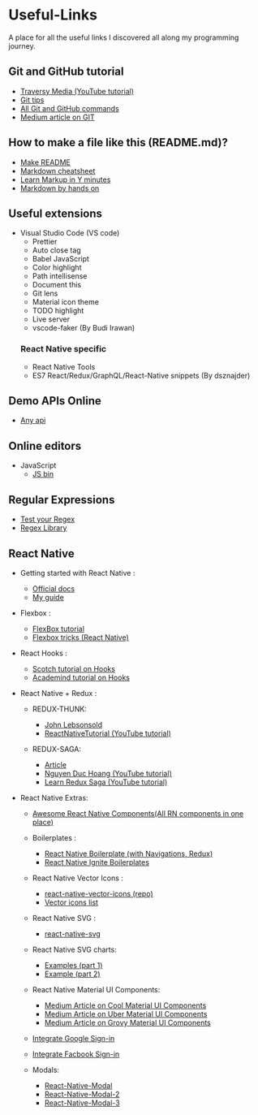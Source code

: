 # Useful-Links
A place for all the useful links I discovered all along my programming journey.

## Git and GitHub tutorial
* [Traversy Media (YouTube tutorial)](https://www.youtube.com/watch?v=SWYqp7iY_Tc)
* [Git tips](https://github.com/Quadrified/Git-Tips)
* [All Git and GitHub commands](https://github.com/joshnh/Git-Commands)
* [Medium article on GIT](https://itnext.io/become-a-git-pro-in-just-one-blog-a-thorough-guide-to-git-architecture-and-command-line-interface-93fbe9bdb395)

## How to make a file like this (README.md)?
* [Make README](https://www.makeareadme.com/)
* [Markdown cheatsheet](https://www.markdownguide.org/cheat-sheet)
* [Learn Markup in Y minutes](https://learnxinyminutes.com/docs/markdown/)
* [Markdown by hands on](https://commonmark.org/help/tutorial/index.html)

## Useful extensions
* Visual Studio Code (VS code)
	* Prettier
	* Auto close tag
	* Babel JavaScript
	* Color highlight
	* Path intellisense
	* Document this
	* Git lens
	* Material icon theme
	* TODO highlight
	* Live server
	* vscode-faker (By  Budi Irawan)
	### React Native specific	
	* React Native Tools
	* ES7 React/Redux/GraphQL/React-Native snippets (By dsznajder)
	
## Demo APIs Online
- [Any api](https://any-api.com/)

## Online editors
* JavaScript
	- [JS bin](https://jsbin.com/?html,js,console,output)
	
## Regular Expressions
- [Test your Regex](https://www.regular-expressions.info/javascriptexample.html)
- [Regex Library](http://regexlib.com/Search.aspx?k=alphabets&c=-1&m=-1&ps=20&AspxAutoDetectCookieSupport=1)
	
## React Native

* Getting started with React Native : 
	* [Official docs](https://facebook.github.io/react-native/docs/getting-started)
	* [My guide](https://drive.google.com/file/d/1eE4baXiDyZw7qZV54Wm5BDriTGWQa62w/view?usp=sharing)
	
* Flexbox :
	* [FlexBox tutorial](https://jsfiddle.net/bradtraversy/bu0ecodm/1/)
	* [Flexbox tricks (React Native)](https://css-tricks.com/snippets/css/a-guide-to-flexbox/)
* React Hooks : 
	* [Scotch tutorial on Hooks](https://scotch.io/tutorials/build-a-react-to-do-app-with-react-hooks-no-class-components)
	* [Academind tutorial on Hooks](https://academind.com/learn/react/react-hooks-introduction/)

* React Native + Redux :
	* REDUX-THUNK:
		* [John Lebsonsold](https://www.youtube.com/playlist?list=PLk083BmAphjtGWyZUuo1BiCS_ZAgps6j5)
		* [ReactNativeTutorial (YouTube tutorial)](https://www.youtube.com/watchv=Hn2acItzQBk&list=PLSQhEegvsgQCCeaJe2V9XrsD7EIm2Qpv5&index=10&t=0s)

	* REDUX-SAGA:
		* [Article](https://blog.logrocket.com/understanding-redux-saga-from-action-creators-to-sagas-2587298b5e71/​​​​​​​)
		* [Nguyen Duc Hoang (YouTube tutorial)](https://www.youtube.com/watch?v=IOTEAunY8ZI)
		* [Learn Redux Saga (YouTube tutorial)](https://www.youtube.com/playlist?list=PLMV09mSPNaQlWvqEwF6TfHM-CVM6lXv39)


* React Native Extras: 
	* [Awesome React Native Components(All RN components in one place)](https://www.awesome-react-native.com/#Components-UI) 
	* Boilerplates :
		* [React Native Boilerplate (with Navigations, Redux)](https://github.com/victorkvarghese/react-native-feature-boilerplate?source=post_page-----dd7c4434bc26----------------------)
		* [React Native Ignite Boilerplates](https://github.com/infinitered/ignite)
		
	* React Native Vector Icons : 
		* [react-native-vector-icons (repo)](https://github.com/oblador/react-native-vector-icons)
		* [Vector icons list](https://oblador.github.io/react-native-vector-icons/)

	* React Native SVG : 
		* [react-native-svg](https://github.com/react-native-community/react-native-svg)

	* React Native SVG charts: 
		* [Examples (part 1)](https://github.com/JesperLekland/react-native-svg-charts)
		* [Example (part 2)](https://github.com/JesperLekland/react-native-svg-charts-examples)
		
	* React Native Material UI Components: 
		* [Medium Article on Cool Material UI Components](https://medium.com/@victorvarghese/super-cool-material-ui-components-in-react-native-dd7c4434bc26)
		* [Medium Article on Uber Material UI Components](https://medium.com/@victorvarghese/uber-cool-react-native-components-30a757db5852)
		* [Medium Article on Grovy Material UI Components](https://medium.com/@victorvarghese/groovy-react-native-components-c9aa478e1627)
	* [Integrate Google Sign-in](https://github.com/react-native-community/react-native-google-signin)
	* [Integrate Facbook Sign-in](https://github.com/facebook/react-native-fbsdk)
	* Modals:
		* [React-Native-Modal](https://github.com/react-native-community/react-native-modal)
		* [React-Native-Modal-2](https://github.com/jacklam718/react-native-modals/blob/master/README.md)
		* [React-Native-Modal-3](https://reactnativeexample.com/tag/popup/)
	

